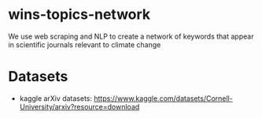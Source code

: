 # wins-topics-network
We use web scraping and NLP to create a network of keywords that appear in scientific journals relevant to climate change

# Datasets 
 - kaggle arXiv datasets: https://www.kaggle.com/datasets/Cornell-University/arxiv?resource=download
